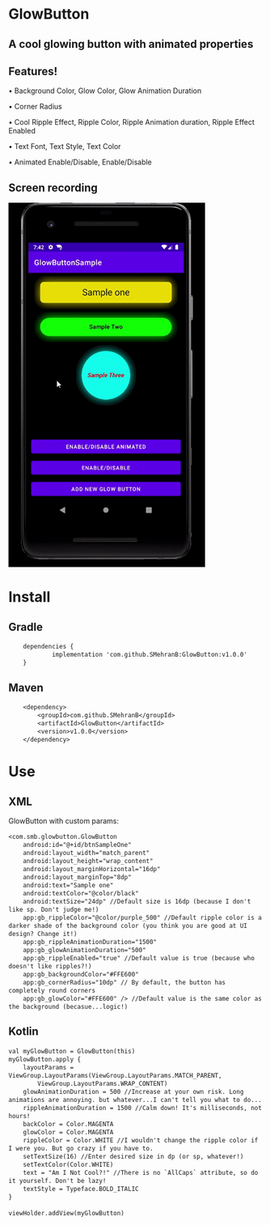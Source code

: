 # GlowButton

## A cool glowing button with animated properties 
 
## Features!

•	Background Color, Glow Color, Glow Animation Duration

•	Corner Radius

•	Cool Ripple Effect, Ripple Color, Ripple Animation duration, Ripple Effect Enabled

•	Text Font, Text Style, Text Color

•	Animated Enable/Disable, Enable/Disable


## Screen recording
 
 <img src="./screen_recording.gif" height="720">
 
# Install
 
## Gradle
```
	dependencies {
	        implementation 'com.github.SMehranB:GlowButton:v1.0.0'
	}
```
## Maven
```
    <dependency>
	    <groupId>com.github.SMehranB</groupId>
	    <artifactId>GlowButton</artifactId>
	    <version>v1.0.0</version>
	</dependency>
 ```
# Use
 
## XML

GlowButton with custom params:
```
<com.smb.glowbutton.GlowButton
    android:id="@+id/btnSampleOne"
    android:layout_width="match_parent"
    android:layout_height="wrap_content"
    android:layout_marginHorizontal="16dp"
    android:layout_marginTop="8dp"
    android:text="Sample one"
    android:textColor="@color/black"
    android:textSize="24dp" //Default size is 16dp (because I don't like sp. Don't judge me!)
    app:gb_rippleColor="@color/purple_500" //Default ripple color is a darker shade of the background color (you think you are good at UI design? Change it!)
    app:gb_rippleAnimationDuration="1500"
    app:gb_glowAnimationDuration="500"
    app:gb_rippleEnabled="true" //Default value is true (because who doesn't like ripples?!)
    app:gb_backgroundColor="#FFE600" 
    app:gb_cornerRadius="10dp" // By default, the button has completely round corners 
    app:gb_glowColor="#FFE600" /> //Default value is the same color as the background (becasue...logic!)
 ```
## Kotlin
```
val myGlowButton = GlowButton(this)
myGlowButton.apply {
    layoutParams = ViewGroup.LayoutParams(ViewGroup.LayoutParams.MATCH_PARENT,
        ViewGroup.LayoutParams.WRAP_CONTENT)
    glowAnimationDuration = 500 //Increase at your own risk. Long animations are annoying. but whatever...I can't tell you what to do...
    rippleAnimationDuration = 1500 //Calm down! It's milliseconds, not hours!
    backColor = Color.MAGENTA
    glowColor = Color.MAGENTA
    rippleColor = Color.WHITE //I wouldn't change the ripple color if I were you. But go crazy if you have to.
    setTextSize(16) //Enter desired size in dp (or sp, whatever!)
    setTextColor(Color.WHITE)
    text = "Am I Not Cool?!" //There is no `AllCaps` attribute, so do it yourself. Don't be lazy!
    textStyle = Typeface.BOLD_ITALIC
}

viewHolder.addView(myGlowButton)
```

